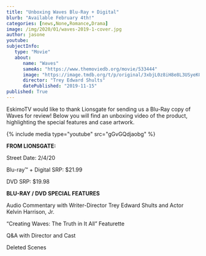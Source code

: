 ```yaml
---
title: "Unboxing Waves Blu-Ray + Digital"
blurb: "Available February 4th!"
categories: [news,None,Romance,Drama]
image: /img/2020/01/waves-2019-1-cover.jpg
author: jasone
youtube: 
subjectInfo:
   type: "Movie"
   about:
      name: "Waves"
      sameAs: "https://www.themoviedb.org/movie/533444"
      image: "https://image.tmdb.org/t/p/original/3xbjL0z8iH8e8L3USyeKGQrBfuZ.jpg"
      director: "Trey Edward Shults"
      datePublished: "2019-11-15"
published: True
---
```

EskimoTV would like to thank Lionsgate for sending us a Blu-Ray copy of Waves for review! Below you will find an unboxing video of the product, highlighting the special features and case artwork.

{% include media type="youtube" src="gGvGQdjaobg" %}

<b>FROM LIONSGATE:</b>

Street Date: 2/4/20

Blu-ray™ + Digital SRP: $21.99

DVD SRP: $19.98 


<b>BLU-RAY / DVD SPECIAL FEATURES</b>

Audio Commentary with Writer-Director Trey Edward Shults and Actor Kelvin Harrison, Jr.

“Creating Waves: The Truth in It All” Featurette

Q&A with Director and Cast

Deleted Scenes

